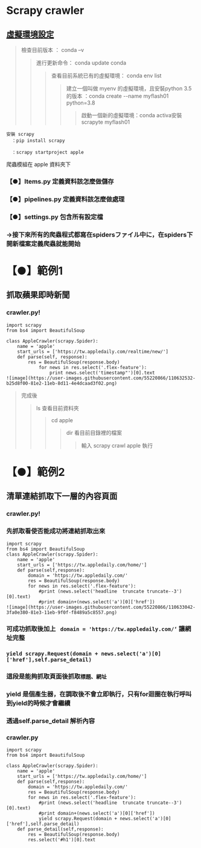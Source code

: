 Scrapy crawler
=============
[虛擬環境設定](https://github.com/ChengHan16/Cs4high_4080E036/blob/master/%E5%B0%88%E9%A1%8C%E8%A3%BD%E4%BD%9C%20Thematic%20production%20%E3%80%8A109-2%E3%80%8B/%E8%99%9B%E6%93%AC%E7%92%B0%E5%A2%83%E6%9E%B6%E8%A8%AD.md)
----------
>檢查目前版本 ： conda –v
>>進行更新命令： conda update conda
>>>查看目前系統已有的虛擬環境： conda env list
>>>>建立一個叫做 myenv 的虛擬環境，且安裝python 3.5的版本
  ：conda create --name myflash01 python=3.8
>>>>>啟動一個新的虛擬環境：conda activa安裝 scrapyte myflash01
```
安裝 scrapy
  ：pip install scrapy

  ：scrapy startproject apple 
```
爬蟲模組在 apple 資料夾下
### 【●】Items.py 定義資料該怎麼做儲存
### 【●】pipelines.py 定義資料該怎麼做處理
### 【●】settings.py 包含所有設定檔
###  ->接下來所有的爬蟲程式都寫在spidersファイル中に，在spiders下開新檔案定義爬蟲就能開始

# 【●】範例1
## 抓取蘋果即時新聞
### crawler.py!
```
import scrapy
from bs4 import BeautifulSoup

class AppleCrawler(scrapy.Spider):
    name = 'apple'
    start_urls = ['https://tw.appledaily.com/realtime/new/']
    def parse(self, response):
        res = BeautifulSoup(response.body)
            for news in res.select('.flex-feature'):
                print news.select('timestamp"')[0].text
![image](https://user-images.githubusercontent.com/55220866/110632532-b25d8f00-81e2-11eb-8d11-4e4dcaad3f02.png)
```
>完成後 
>> ls 查看目前資料夾
>>> cd apple
>>>> dir 看目前目錄裡的檔案
>>>>> 輸入 scrapy crawl apple 執行

# 【●】範例2
## 清單連結抓取下一層的內容頁面
### crawler.py!
### 先抓取看使否能成功將連結抓取出來
```
import scrapy
from bs4 import BeautifulSoup
class AppleCrawler(scrapy.Spider):
    name = 'apple'
    start_urls = ['https://tw.appledaily.com/home/']
    def parse(self,response):
        domain = 'https://tw.appledaily.com/'
        res = BeautifulSoup(response.body)
        for news in res.select('.flex-feature'):
            #print (news.select('headline  truncate truncate--3')[0].text)
            #print domain+(news.select('a')[0]['href'])
![image](https://user-images.githubusercontent.com/55220866/110633042-3fa0e380-81e3-11eb-9f0f-f8489a5c8557.png)
```
### 可成功抓取後加上 ` domain = 'https://tw.appledaily.com/‘` 讓網址完整

### `yield scrapy.Request(domain + news.select('a')[0]['href'],self.parse_detail)`
### 這段是能夠抓取頁面後抓取`標題、網址`
### yield 是個產生器，在調取後不會立即執行，只有for迴圈在執行呼叫到yield的時候才會繼續
### 透過self.parse_detail 解析內容
### crawler.py
```
import scrapy
from bs4 import BeautifulSoup

class AppleCrawler(scrapy.Spider):
    name = 'apple'
    start_urls = ['https://tw.appledaily.com/home/']
    def parse(self,response):
        domain = 'https://tw.appledaily.com/'
        res = BeautifulSoup(response.body)
        for news in res.select('.flex-feature'):
            #print (news.select('headline  truncate truncate--3')[0].text)
            #print domain+(news.select('a')[0]['href'])
            yield scrapy.Request(domain + news.select('a')[0]['href'],self.parse_detail)
    def parse_detail(self,response):
        res = BeautifulSoup(response.body)
        res.select('#h1')[0].text
```

